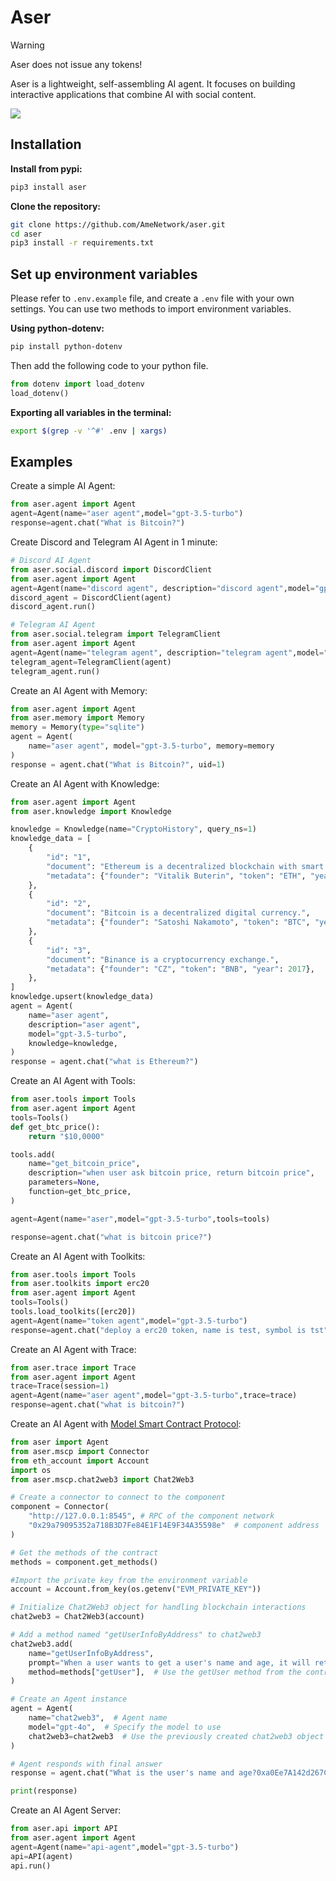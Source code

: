 # Aser
> [!Warning]  
> Aser does not issue any tokens!


Aser is a lightweight, self-assembling AI agent. It focuses on building interactive applications that combine AI with social content.

![](./examples/images/architecture.png)

## Installation 

**Install from pypi:**

```bash
pip3 install aser
```

**Clone the repository:**

```bash
git clone https://github.com/AmeNetwork/aser.git
cd aser
pip3 install -r requirements.txt
```

## Set up environment variables
Please refer to `.env.example` file, and create a `.env` file with your own settings. You can use two methods to import environment variables.

**Using python-dotenv:**  
```bash
pip install python-dotenv
```
Then add the following code to your python file.

```python
from dotenv import load_dotenv
load_dotenv()
```

**Exporting all variables in the terminal:**  
```bash
export $(grep -v '^#' .env | xargs)
```

## Examples

Create a simple AI Agent:

```python
from aser.agent import Agent
agent=Agent(name="aser agent",model="gpt-3.5-turbo")
response=agent.chat("What is Bitcoin?")
```

Create Discord and Telegram AI Agent in 1 minute: 
```python
# Discord AI Agent
from aser.social.discord import DiscordClient
from aser.agent import Agent
agent=Agent(name="discord agent", description="discord agent",model="gpt-3.5-turbo")
discord_agent = DiscordClient(agent)
discord_agent.run()
```
  
```python
# Telegram AI Agent
from aser.social.telegram import TelegramClient
from aser.agent import Agent
agent=Agent(name="telegram agent", description="telegram agent",model="gpt-3.5-turbo")
telegram_agent=TelegramClient(agent)
telegram_agent.run()
```

Create an AI Agent with Memory:
```python
from aser.agent import Agent
from aser.memory import Memory
memory = Memory(type="sqlite")
agent = Agent(
    name="aser agent", model="gpt-3.5-turbo", memory=memory
)
response = agent.chat("What is Bitcoin?", uid=1)
```

Create an AI Agent with Knowledge:
```python
from aser.agent import Agent
from aser.knowledge import Knowledge

knowledge = Knowledge(name="CryptoHistory", query_ns=1)
knowledge_data = [
    {
        "id": "1",
        "document": "Ethereum is a decentralized blockchain with smart contract functionality.",
        "metadata": {"founder": "Vitalik Buterin", "token": "ETH", "year": 2013},
    },
    {
        "id": "2",
        "document": "Bitcoin is a decentralized digital currency.",
        "metadata": {"founder": "Satoshi Nakamoto", "token": "BTC", "year": 2009},
    },
    {
        "id": "3",
        "document": "Binance is a cryptocurrency exchange.",
        "metadata": {"founder": "CZ", "token": "BNB", "year": 2017},
    },
]
knowledge.upsert(knowledge_data)
agent = Agent(
    name="aser agent",
    description="aser agent",
    model="gpt-3.5-turbo",
    knowledge=knowledge,
)
response = agent.chat("what is Ethereum?")
```

Create an AI Agent with Tools:
```python
from aser.tools import Tools
from aser.agent import Agent
tools=Tools()
def get_btc_price():
    return "$10,0000"

tools.add(
    name="get_bitcoin_price",
    description="when user ask bitcoin price, return bitcoin price",
    parameters=None,
    function=get_btc_price,
)

agent=Agent(name="aser",model="gpt-3.5-turbo",tools=tools)

response=agent.chat("what is bitcoin price?")
```
Create an AI Agent with Toolkits:
```python
from aser.tools import Tools
from aser.toolkits import erc20
from aser.agent import Agent
tools=Tools()
tools.load_toolkits([erc20])
agent=Agent(name="token agent",model="gpt-3.5-turbo")
response=agent.chat("deploy a erc20 token, name is test, symbol is tst")
```

Create an AI Agent with Trace:
```python
from aser.trace import Trace
from aser.agent import Agent
trace=Trace(session=1)
agent=Agent(name="aser agent",model="gpt-3.5-turbo",trace=trace)
response=agent.chat("what is bitcoin?")
```

Create an AI Agent with [Model Smart Contract Protocol](https://github.com/AmeNetwork/Model-Smart-Contract-Protocol):       
```python
from aser import Agent
from aser.mscp import Connector
from eth_account import Account
import os
from aser.mscp.chat2web3 import Chat2Web3

# Create a connector to connect to the component
component = Connector(
    "http://127.0.0.1:8545", # RPC of the component network
    "0x29a79095352a718B3D7Fe84E1F14E9F34A35598e"  # component address
)

# Get the methods of the contract
methods = component.get_methods()

#Import the private key from the environment variable
account = Account.from_key(os.getenv("EVM_PRIVATE_KEY"))

# Initialize Chat2Web3 object for handling blockchain interactions
chat2web3 = Chat2Web3(account)

# Add a method named "getUserInfoByAddress" to chat2web3
chat2web3.add(
    name="getUserInfoByAddress",
    prompt="When a user wants to get a user's name and age, it will return 2 values: one is the name, and the other is the age.",
    method=methods["getUser"],  # Use the getUser method from the contract
)

# Create an Agent instance
agent = Agent(
    name="chat2web3",  # Agent name
    model="gpt-4o",  # Specify the model to use
    chat2web3=chat2web3  # Use the previously created chat2web3 object
)

# Agent responds with final answer
response = agent.chat("What is the user's name and age?0xa0Ee7A142d267C1f36714E4a8F75612F20a79720")

print(response)
```

Create an AI Agent Server:
```python
from aser.api import API
from aser.agent import Agent
agent=Agent(name="api-agent",model="gpt-3.5-turbo")
api=API(agent)
api.run()
```

